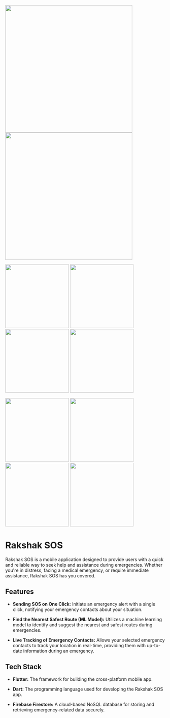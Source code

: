 <p float="left">
  <img src="https://github.com/akshatsri11/rakshak_sos/assets/98880505/0310f050-063a-4a48-970d-1657ee5d6821" width="400" />
  <img src="https://github.com/akshatsri11/rakshak_sos/assets/98880505/ee9d6dce-9c3b-4a61-8ec4-87d38f6a0249" width="400" />
</p>
<p float="left">
  <img src="https://github.com/akshatsri11/rakshak_sos/assets/98880505/e4c9f6c8-7a26-4bb8-8748-00fc671f94e1" width="200" />
  <img src="https://github.com/akshatsri11/rakshak_sos/assets/98880505/867ec8e6-6f01-455d-8561-0b3a9735fc86" width="200" />
  <img src="https://github.com/akshatsri11/rakshak_sos/assets/98880505/fc15b721-6fec-49de-994c-3233e4de103d" width="200" />
  <img src="https://github.com/akshatsri11/rakshak_sos/assets/98880505/64b14ea5-eb9f-4ae0-a4a7-8bf117e9bf20" width="200" />  
</p>

<p float="left">
  <img src="https://github.com/akshatsri11/rakshak_sos/assets/98880505/e3822222-8bf5-42c9-bf79-cc899c1ec495" width="200" />
  <img src="https://github.com/akshatsri11/rakshak_sos/assets/98880505/c5a3e5be-5960-4812-b1e6-1830a39e323a" width="200" />
  <img src="https://github.com/akshatsri11/rakshak_sos/assets/98880505/8829e226-ef6b-4b0f-995d-4bf0a6bba82e" width="200" />  
  <img src="https://github.com/akshatsri11/rakshak_sos/assets/98880505/0826b88f-79a6-46d4-b2b6-978dc1a11a9e" width="200" />
  
  
</p>

# Rakshak SOS

Rakshak SOS is a mobile application designed to provide users with a quick and reliable way to seek help and assistance during emergencies. Whether you're in distress, facing a medical emergency, or require immediate assistance, Rakshak SOS has you covered.

## Features

- **Sending SOS on One Click:** Initiate an emergency alert with a single click, notifying your emergency contacts about your situation.

- **Find the Nearest Safest Route (ML Model):** Utilizes a machine learning model to identify and suggest the nearest and safest routes during emergencies.

- **Live Tracking of Emergency Contacts:** Allows your selected emergency contacts to track your location in real-time, providing them with up-to-date information during an emergency.

## Tech Stack

- **Flutter:** The framework for building the cross-platform mobile app.

- **Dart:** The programming language used for developing the Rakshak SOS app.

- **Firebase Firestore:** A cloud-based NoSQL database for storing and retrieving emergency-related data securely.
